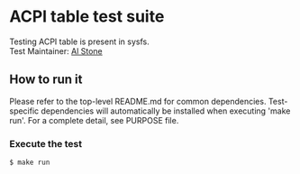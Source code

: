 # ACPI table test suite
Testing ACPI table is present in sysfs. \
Test Maintainer: [Al Stone](mailto:ahs3@redhat.com)

## How to run it
Please refer to the top-level README.md for common dependencies. Test-specific dependencies will automatically be installed when executing 'make run'. For a complete detail, see PURPOSE file.

### Execute the test
```bash
$ make run
```
